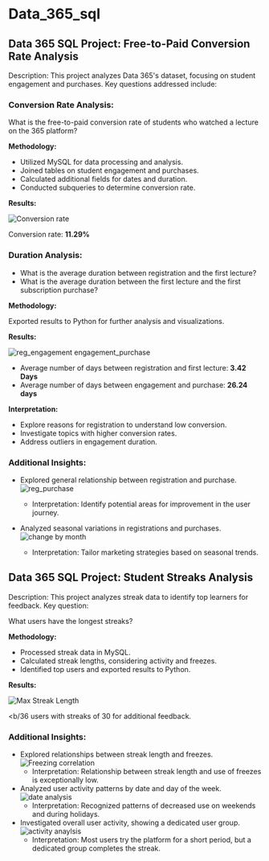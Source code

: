 # Data_365_sql

## Data 365 SQL Project: Free-to-Paid Conversion Rate Analysis

Description:
This project analyzes Data 365's dataset, focusing on student engagement and purchases. Key questions addressed include:

### Conversion Rate Analysis:

What is the free-to-paid conversion rate of students who watched a lecture on the 365 platform?

**Methodology:**

- Utilized MySQL for data processing and analysis.
- Joined tables on student engagement and purchases.
- Calculated additional fields for dates and duration.
- Conducted subqueries to determine conversion rate.

**Results:**

![Conversion rate](image/conversion_rate_chart.png)

Conversion rate: <b/>11.29%</b>

### Duration Analysis:

- What is the average duration between registration and the first lecture?
- What is the average duration between the first lecture and the first subscription purchase?

**Methodology:**

Exported results to Python for further analysis and visualizations.

**Results:**

![reg_engagement engagement_purchase](image/stripplot_subplots.png)

- Average number of days between registration and first lecture: <b/>3.42 Days</b>
- Average number of days between engagement and purchase: <b/>26.24 days</b>

**Interpretation:**

- Explore reasons for registration to understand low conversion.
- Investigate topics with higher conversion rates.
- Address outliers in engagement duration.

### Additional Insights:

- Explored general relationship between registration and purchase.
![reg_purchase](image/reg_puchase.png)
    -    Interpretation: Identify potential areas for improvement in the user journey.

- Analyzed seasonal variations in registrations and purchases.
![change by month](image/grouped_bar_reg_purchase.png)
    -    Interpretation: Tailor marketing strategies based on seasonal trends.

## Data 365 SQL Project: Student Streaks Analysis

Description:
This project analyzes streak data to identify top learners for feedback. Key question:

What users have the longest streaks?

**Methodology:**

- Processed streak data in MySQL.
- Calculated streak lengths, considering activity and freezes.
- Identified top users and exported results to Python.

**Results:**

![Max Streak Length](image/max_streak_length_histogram.png)

<b/36 users</b> with streaks of 30 for additional feedback.



### Additional Insights:

- Explored relationships between streak length and freezes.
![Freezing correlation](image/correlation_heatmap.png)
    -    Interpretation: Relationship between streak length and use of freezes is exceptionally low.
- Analyzed user activity patterns by date and day of the week.
![date analysis](image/stacked_bar_chart.png)
    -    Interpretation: Recognized patterns of decreased use on weekends and during holidays.
- Investigated overall user activity, showing a dedicated user group.
![activity anaylsis](image/subplots_histograms.png)
    -    Interpretation: Most users try the platform for a short period, but a dedicated group completes the streak.



